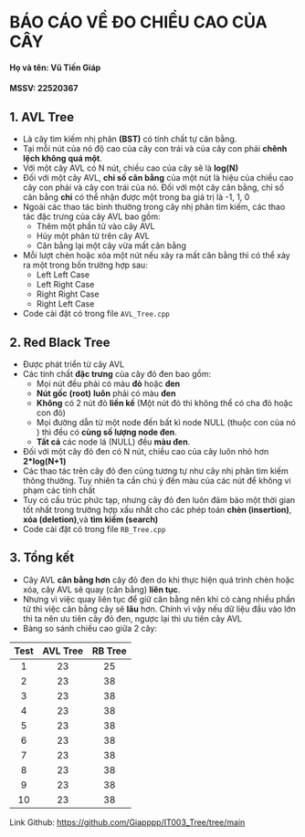 # BÁO CÁO VỀ ĐO CHIỀU CAO CỦA CÂY
#### Họ và tên: Vũ Tiến Giáp
#### MSSV: 22520367

## 1. AVL Tree
- Là cây tìm kiếm nhị phân **(BST)** có tính chất tự cân bằng.
- Tại mỗi nút của nó độ cao của cây con trái và của cây con phải **chênh lệch không quá một**.
- Với một cây AVL có N nút, chiều cao của cây sẽ là **log(N)**
- Đối với một cây AVL, **chỉ số cân bằng** của một nút là hiệu của chiều cao cây con phải và cây con trái của nó. Đối với một cây cân bằng, chỉ số cân bằng **chỉ** có thể nhận được một trong ba giá trị là -1, 1, 0
- Ngoài các thao tác bình thường trong cây nhị phân tìm kiếm, các thao tác đặc trưng của cây AVL bao gồm:
    + Thêm một phần tử vào cây AVL
    + Hủy một phân từ trên cây AVL
    + Cân bằng lại một cây vừa mất cân bằng
- Mỗi lượt chèn hoặc xóa một nút nếu xảy ra mất cân bằng thì có thể xảy ra một trong bốn trường hợp sau:
    + Left Left Case
    + Left Right Case
    + Right Right Case
    + Right Left Case
- Code cài đặt có trong file `AVL_Tree.cpp`

## 2. Red Black Tree
- Được phát triển từ cây AVL
- Các tính chất **đặc trưng** của cây đỏ đen bao gồm:
    + Mọi nút đều phải có màu **đỏ** hoặc **đen**
    + **Nút gốc (root)** **luôn** phải có màu **đen**
    + **Không** có 2 nút đỏ **liền kề** (Một nút đỏ thì không thể có cha đỏ hoặc con đỏ)
    + Mọi đường dẫn từ một node đến bất kì node NULL (thuộc con của nó ) thì đều có **cùng số lượng node đen**.
    + **Tất cả** các node lá (NULL) đều **màu đen**.
- Đối với một cây đỏ đen có N nút, chiều cao của cây luôn nhỏ hơn **2*log(N+1)** 
- Các thao tác trên cây đỏ đen cũng tương tự như cây nhị phân tìm kiếm thông thường. Tuy nhiên ta cần chú ý đến màu của các nút để không vi phạm các tính chất
- Tuy có cấu trúc phức tạp, nhưng cây đỏ đen luôn đảm bảo một thời gian tốt nhất trong trường hợp xấu nhất cho các phép toán **chèn (insertion)**, **xóa (deletion)**,và **tìm kiếm (search)** 
- Code cài đặt có trong file `RB_Tree.cpp`
## 3. Tổng kết
- Cây AVL **cân bằng hơn** cây đỏ đen do khi thực hiện quá trình chèn hoặc xóa, cây AVL sẽ quay (cân bằng) **liên tục**.
- Nhưng vì việc quay liên tục để giữ cân bằng nên khi có càng nhiều phần tử thì việc cân bằng cây sẽ **lâu** hơn. Chính vì vậy nếu dữ liệu đầu vào lớn thì ta nên ưu tiên cây đỏ đen, ngược lại thì ưu tiên cây AVL
- Bảng so sánh chiều cao giữa 2 cây:



| Test | AVL Tree | RB Tree |
|:----:|:--------:|:-------:|
|  1   |    23    |   25    |
|  2   |    23    |   38    |
|  3   |    23    |   38    |
|  4   |    23    |   38    |
|  5   |    23    |   38    |
|  6   |    23    |   38    |
|  7   |    23    |   38    |
|  8   |    23    |   38    |
|  9   |    23    |   38    |
|  10  |    23    |   38    |

Link Github: https://github.com/Giapppp/IT003_Tree/tree/main
